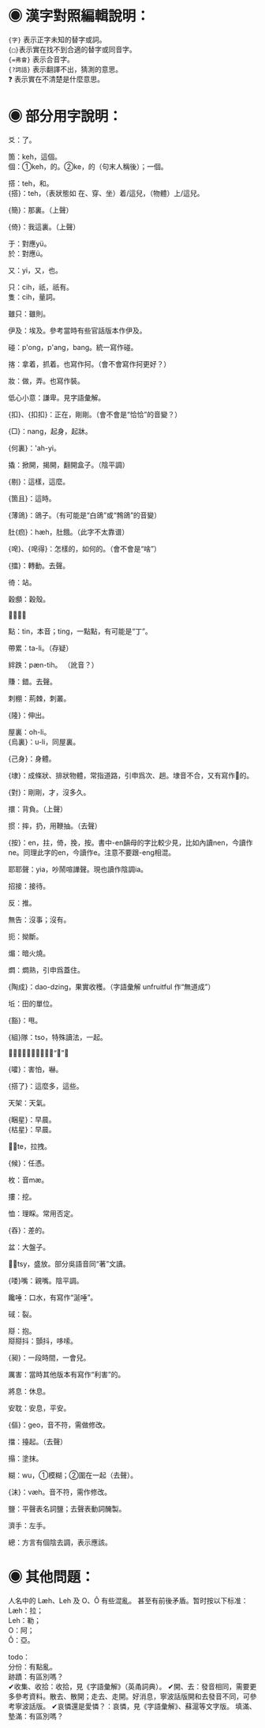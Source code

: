 
# ◉ 漢字對照編輯說明：

`{字}` 表示正字未知的替字或詞。  
`{□}`表示實在找不到合適的替字或同音字。  
`{=弗會}` 表示合音字。  
`{?詞語}` 表示翻譯不出，猜測的意思。  
❓ 表示實在不清楚是什麼意思。  

# ◉ 部分用字說明：

爻：了。
 
箇：keh，這個。  
個：①keh，的。②ke，的（句末人稱後）；一個。  

搭：teh，和。  
{搭}：teh，（表狀態如 在、穿、坐）着/這兒，（物體）上/這兒。  

{簡}：那裏。（上聲）

{倚}：我這裏。（上聲）

于：對應yü。  
於：對應ü。

又：yi，又，也。

只：cih，祇，祇有。  
隻：cih，量詞。

雖只：雖則。

伊及：埃及。參考當時有些官話版本作伊及。

碰：p'ong，p'ang，bang。統一寫作碰。

揢：拿着，抓着。也寫作抲。（會不會寫作抲更好？）

妝：做，弄。也寫作裝。

低心小意：謙卑。見字語彙解。

{扣}、{扣扣}：正在，剛剛。（會不會是“恰恰”的音變？）

{□}：nang，起身，起牀。

{何裏}：'ah-yi。

撬：掀開，揭開，翻開盒子。（陰平調）

{剔}：這樣，這麼。

{箇且}：這時。

{薄鴿}：鴿子。（有可能是“白鴿”或“鵓鴿”的音變）

肚{㾎}：hæh，肚餓。（此字不太靠谱）

{唣}、{唣得}：怎樣的，如何的。（會不會是“啥”）

{擂}：轉動。去聲。

徛：站。

穀䫲：穀殼。

𧮙：罵。

點：tin，本音；ting，一點點，有可能是“丁”。

帶累：ta-li。（存疑）

絆跌：pæn-tih。  （訛音？）

賺：錯。去聲。

刺棚：荊棘，刺叢。

{隆}：伸出。

屋裏：oh-li。  
{烏裏}：u-li，同屋裏。

{己身}：身體。

{埭}：成條狀、排狀物體，常指道路，引申爲次、趟。埭音不合，又有寫作𡉑的。

{對}：剛剛，才，沒多久。

擐：背負。（上聲）

掼：摔，扔，用鞭抽。（去聲）

{按}：en，拄，倚，挽，按。書中-en韻母的字比較少見，比如內讀nen，今讀作ne。同理此字的en，今讀作e。注意不要跟-eng相混。

耶耶聲：yia，吵鬧喧譁聲。現也讀作陰調ia。

招接：接待。

反：推。

無告：沒事；沒有。

扼：拗斷。

煝：暗火燒。

燜：燜熟，引申爲蓋住。

{陶成}：dao-dzing，果實收穫。（字語彙解 unfruitful 作“無道成”）  

坵：田的單位。

{豁}：甩。

{組}隊：tso，特殊讀法，一起。

𤖼：撕裂。字語彙解作“擘”。

{嚯}：害怕，嚇。

{搭了}：這麼多，這些。

天架：天氣。

{睏星}：早晨。  
{枯星}：早晨。

𠡒：te，拉拽。

{候}：任憑。

枚：音mæ。

摟：挖。

恤：理睬。常用否定。

{吞}：差的。

盆：大盤子。

𣥼：tsy，盛放。部分吳語音同“著”文讀。

{唩}嘴：親嘴。陰平調。

饞唾：口水，有寫作“涎唾”。

䂸：裂。

搿：抱。  
搿搿抖：顫抖，哆嗦。

{昶}：一段時間，一會兒。

厲害：當時其他版本有寫作“利害”的。

將息：休息。

安耽：安息，平安。

{傴}：geo，音不符，需做修改。

擋：擡起。（去聲）

搨：塗抹。

糊：wu，①模糊；②圍在一起（去聲）。

{沫}：væh。音不符，需作修改。

鹽：平聲表名詞鹽；去聲表動詞醃製。

濟手：左手。

總：方言有個陰去調，表示應該。

# ◉ 其他問題：

人名中的 Læh、Leh 及 O、Ô 有些混亂。 甚至有前後矛盾。暂时按以下标准：  
Læh：拉；  
Leh：勒；  
O：阿；  
Ô：亞。

todo：  
分份：有點亂。  
跡蹟：有區別嗎？  
✔收集、收拾：收拾，見《字語彙解》（英甬詞典）。
✔開、去：發音相同，需要更多參考資料。散去、散開；走去、走開。好消息，寧波話版開和去發音不同，可參考寧波話版。
✔哀憐還是愛憐？：哀憐，見《字語彙解》、蘇滬等文字版。
填滿、墊滿：有區別嗎？